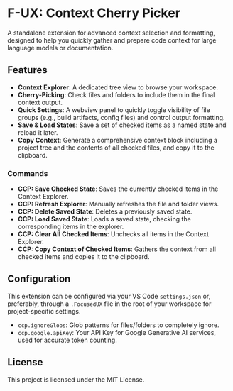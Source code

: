 # F-UX: Context Cherry Picker

A standalone extension for advanced context selection and formatting, designed to help you quickly gather and prepare code context for large language models or documentation.

## Features

- **Context Explorer**: A dedicated tree view to browse your workspace.
- **Cherry-Picking**: Check files and folders to include them in the final context output.
- **Quick Settings**: A webview panel to quickly toggle visibility of file groups (e.g., build artifacts, config files) and control output formatting.
- **Save & Load States**: Save a set of checked items as a named state and reload it later.
- **Copy Context**: Generate a comprehensive context block including a project tree and the contents of all checked files, and copy it to the clipboard.

### Commands

- **CCP: Save Checked State**: Saves the currently checked items in the Context Explorer.
- **CCP: Refresh Explorer**: Manually refreshes the file and folder views.
- **CCP: Delete Saved State**: Deletes a previously saved state.
- **CCP: Load Saved State**: Loads a saved state, checking the corresponding items in the explorer.
- **CCP: Clear All Checked Items**: Unchecks all items in the Context Explorer.
- **CCP: Copy Context of Checked Items**: Gathers the context from all checked items and copies it to the clipboard.

## Configuration

This extension can be configured via your VS Code `settings.json` or, preferably, through a `.FocusedUX` file in the root of your workspace for project-specific settings.

- `ccp.ignoreGlobs`: Glob patterns for files/folders to completely ignore.
- `ccp.google.apiKey`: Your API Key for Google Generative AI services, used for accurate token counting.

## License

This project is licensed under the MIT License.
